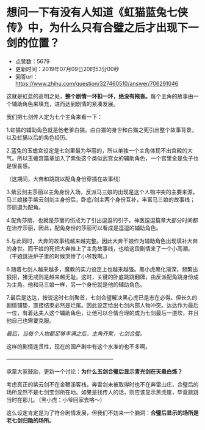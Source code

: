 # 想问一下有没有人知道《虹猫蓝兔七侠传》中，为什么只有合璧之后才出现下一剑的位置？
- 点赞数：5679
- 更新时间：2019年07月09日20时53分00秒
- 回答url：https://www.zhihu.com/question/327460510/answer/706291046
<body>
 <p data-pid="p--PQrGl">这就是虹蓝的高明之处，<b>整个剧情一环扣一环，绝没有拖沓。</b>每个主角的故事由一个辅助角色来填充，进而达到剧情的紧凑发展。</p>
 <p data-pid="WbekSX_Q">我们把七剑传人定为七个主角来看一下：</p>
 <p data-pid="Mc_BkKCV">1.虹猫的辅助角色就是他老爹白猫。由白猫的身世和白猫之死引出整个故事背景，以及虹猫以后的角色经历。</p>
 <p data-pid="YVMs28Oo">2.蓝兔的玉蟾宫设定是七剑里最为华丽的，所以单独一个主角体现不出宫殿的大气。所以玉蟾宫篇章加入了紫兔这个类似武宫女的辅助角色，一个宫里全是兔子也是很喜感。</p>
 <p data-pid="VHIV19NW">（这期间，大奔和跳跳以配角身份穿插在故事线）</p>
 <p data-pid="uQLIrdSI">3.紫云剑主莎丽以主角身份入场，反派马三娘的出现是这个人物冲突的主要来源。马三娘接手紫云剑剑主身份后，卧底/剑主两个身份互补，丰富马三娘的故事线；莎丽退为配角。</p>
 <p data-pid="asfW7eIy">4.配角莎丽，也就是莎丽的伤成为了引出逗逗的引子。神医逗逗篇章大部分时间都在治疗莎丽，因此，配角身份的莎丽可以看成是逗逗的辅助角色。</p>
 <p data-pid="TsVm_2u_">5.与此同时，大奔的故事线越来越完整。因此大奔干娘作为辅助角色出现填补大奔的身世。而干娘的死把大奔推上了主角故事线，也给这段剧情来了一个小高潮。（干娘跳进炉子里的时候哭惨了小爷我啊。）</p>
 <p data-pid="fUtaaVz7">6.随着七剑人越来越多，魔教的实力设定上也越来越强。黑小虎黑化渐深，频繁出狠招，猪无戒则是越来越无耻。这时，关键的卧底跳跳翻牌，由反派配角跳身份成为主角。他和马三娘一样，另一个身份就是他的辅助角色。</p>
 <p data-pid="I0vKsvvl">7.最后是达达，按说这时七剑聚首，七剑合璧解决黑心虎已是志在必得。但长久的剧情铺垫，直接结束必然是烂尾。因此设定给出七剑内部人物冲突。达达作为最后一位，有着达夫人这个辅助角色，让他可以合情合理的成为七剑最后一道坎，并且他自己也需要克服。</p>
 <p data-pid="beCxj69H"><i>最后，当每个人物都足够丰满之后，主角齐聚，七剑合璧。</i></p>
 <p data-pid="vGkI1qzd">这样的剧情连贯性，现在的国产剧中有这个水准的也不多啊。</p>
 <p data-pid="Awrn6ozA">————————————————————</p>
 <p data-pid="j9FTq_3R">承蒙大家鼓励，更新一个讨论：<b>为什么五剑合璧后显示青光剑在天悬白炼？</b></p>
 <p data-pid="usCYzsZS">考虑真正的紫云剑不在金鞭溪客栈，奔雷剑未被取得时也不在奔雷山庄，合璧后的场所显然不是七剑宝剑所在地。如果是找传人的话，则应该显示黑虎崖，毕竟跳跳当时在那儿。（黑小虎：小爷回家去咯～）</p>
 <p data-pid="5JJC8BeR">这么设定肯定是为了符合剧情发展，但我们不妨来一个脑洞：<b>合璧后显示的场所是老七剑归隐的场所。</b></p>
</body>